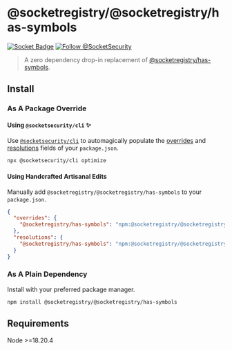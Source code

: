 # @socketregistry/@socketregistry/has-symbols

[![Socket Badge](https://socket.dev/api/badge/npm/package/@socketregistry/@socketregistry/has-symbols)](https://socket.dev/npm/package/@socketregistry/@socketregistry/has-symbols)
[![Follow @SocketSecurity](https://img.shields.io/twitter/follow/SocketSecurity?style=social)](https://twitter.com/SocketSecurity)

> A zero dependency drop-in replacement of
> [@socketregistry/has-symbols](https://www.npmjs.com/package/@socketregistry/has-symbols).

## Install

### As A Package Override

#### Using `@socketsecurity/cli` :sparkles:

Use [`@socketsecurity/cli`](https://www.npmjs.com/package/@socketsecurity/cli)
to automagically populate the
[overrides](https://docs.npmjs.com/cli/v9/configuring-npm/package-json#overrides)
and [resolutions](https://yarnpkg.com/configuration/manifest#resolutions) fields
of your `package.json`.

```sh
npx @socketsecurity/cli optimize
```

#### Using Handcrafted Artisanal Edits

Manually add `@socketregistry/@socketregistry/has-symbols` to your
`package.json`.

```json
{
  "overrides": {
    "@socketregistry/has-symbols": "npm:@socketregistry/@socketregistry/has-symbols@^1"
  },
  "resolutions": {
    "@socketregistry/has-symbols": "npm:@socketregistry/@socketregistry/has-symbols@^1"
  }
}
```

### As A Plain Dependency

Install with your preferred package manager.

```sh
npm install @socketregistry/@socketregistry/has-symbols
```

## Requirements

Node &gt;=18.20.4
